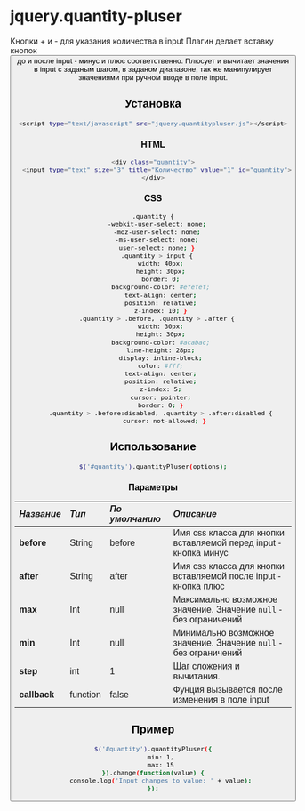 # jquery.quantity-pluser
Кнопки + и - для указания количества в input
Плагин делает вставку кнопок <button> до и после input - минус и плюс соответственно. Плюсует и вычитает значения в input с заданым шагом, в заданом диапазоне, так же манипулирует значениями при ручном вводе в поле input.

## Установка
```bash
<script type="text/javascript" src="jquery.quantitypluser.js"></script>
```

### HTML
```bash
<div class="quantity">
  <input type="text" size="3" title="Количество" value="1" id="quantity">
</div>
```
### CSS
```bash
.quantity {
  -webkit-user-select: none;
  -moz-user-select: none;
  -ms-user-select: none;
  user-select: none; }
  .quantity > input {
    width: 40px;
    height: 30px;
    border: 0;
    background-color: #efefef;
    text-align: center;
    position: relative;
    z-index: 10; }
  .quantity > .before, .quantity > .after {
    width: 30px;
    height: 30px;
    background-color: #acabac;
    line-height: 28px;
    display: inline-block;
    color: #fff;
    text-align: center;
    position: relative;
    z-index: 5;
    cursor: pointer;
    border: 0; }
    .quantity > .before:disabled, .quantity > .after:disabled {
      cursor: not-allowed; }
```

## Использование
```bash
$('#quantity').quantityPluser(options);
```
### Параметры

| *Название* | *Тип*  | *По умолчанию* | *Описание*																												        	|
|:-----------|:-------|:---------------|:---------------------------------------------------------------------------|
| **before**     | String			 | before         | Имя css класса для кнопки вставляемой перед input - кнопка минус  |
| **after**     | String 		 | after          | Имя css класса для кнопки вставляемой после input - кнопка плюс   |
| **max**       | Int   			 | null           | Максимально возможное значение. Значение `null` - без ограничений |
| **min**       | Int   		   | null           | Минимально возможное значение. Значение `null` - без ограничений  |
| **step**      | int    		 | 1              | Шаг сложения и вычитания.		|
| **callback**  | function    | false              | Фунция вызывается после изменения в поле input                    |

## Пример
```bash
$('#quantity').quantityPluser({
	min: 1,
	max: 15
}).change(function(value) {
	console.log('Input changes to value: ' + value);
});
```
